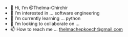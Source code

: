 - 👋 Hi, I’m @Thelma-Chirchir
- 👀 I’m interested in ... software engineering
- 🌱 I’m currently learning ... python 
- 💞️ I’m looking to collaborate on ... 
- 📫 How to reach me ... thelmachepkoech@gmail.com

<!---
Thelma-Chirchir/Thelma-Chirchir is a ✨ special ✨ repository because its `README.md` (this file) appears on your GitHub profile.
You can click the Preview link to take a look at your changes.
--->
